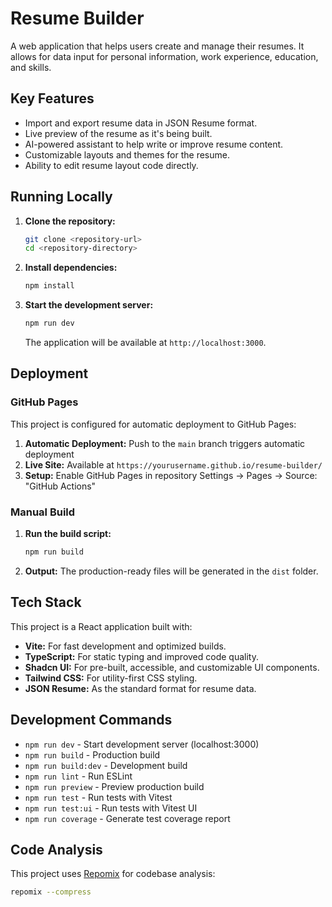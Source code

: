 # Resume Builder

A web application that helps users create and manage their resumes. It allows for data input for personal information, work experience, education, and skills.

## Key Features

- Import and export resume data in JSON Resume format.
- Live preview of the resume as it's being built.
- AI-powered assistant to help write or improve resume content.
- Customizable layouts and themes for the resume.
- Ability to edit resume layout code directly.

## Running Locally

1. **Clone the repository:**
   ```bash
   git clone <repository-url>
   cd <repository-directory>
   ```
2. **Install dependencies:**
   ```bash
   npm install
   ```
3. **Start the development server:**
   ```bash
   npm run dev
   ```
   The application will be available at `http://localhost:3000`.

## Deployment

### GitHub Pages

This project is configured for automatic deployment to GitHub Pages:

1. **Automatic Deployment:** Push to the `main` branch triggers automatic deployment
2. **Live Site:** Available at `https://yourusername.github.io/resume-builder/`
3. **Setup:** Enable GitHub Pages in repository Settings → Pages → Source: "GitHub Actions"

### Manual Build

1. **Run the build script:**
   ```bash
   npm run build
   ```
2. **Output:**
   The production-ready files will be generated in the `dist` folder.

## Tech Stack

This project is a React application built with:

- **Vite:** For fast development and optimized builds.
- **TypeScript:** For static typing and improved code quality.
- **Shadcn UI:** For pre-built, accessible, and customizable UI components.
- **Tailwind CSS:** For utility-first CSS styling.
- **JSON Resume:** As the standard format for resume data.


## Development Commands

- `npm run dev` - Start development server (localhost:3000)
- `npm run build` - Production build
- `npm run build:dev` - Development build  
- `npm run lint` - Run ESLint
- `npm run preview` - Preview production build
- `npm run test` - Run tests with Vitest
- `npm run test:ui` - Run tests with Vitest UI
- `npm run coverage` - Generate test coverage report

## Code Analysis

This project uses [Repomix](https://github.com/yamadashy/repomix) for codebase analysis:

```bash
repomix --compress
```
